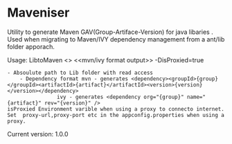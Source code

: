 Maveniser
=========== 

Utility to generate Maven GAV(Group-Artiface-Version) for java libaries . Used when migrating to Maven/IVY dependency management from a ant/lib folder apporach.

Usage:   LibtoMaven <<path to libs folder >>  <<mvn/ivy format output>> -DisProxied=true

	- Absoulute path to Lib folder with read access
        - Dependency format mvn - generates <dependency><groupId>{group}</groupId><artifactId>{artifact}</artifactId><version>{version}</version></dependency> 
    			    ivy - generates <dependency org="{group}" name="{artifact}" rev="{version}" /> 
	isProxied Environment varible when using a proxy to connecto internet. Set  proxy-url,proxy-port etc in the appconfig.properties when using a proxy.
Current version: 1.0.0

